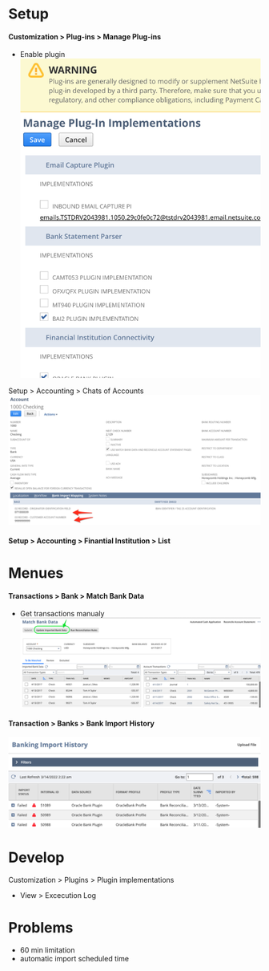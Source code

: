 # Setup
#### Customization > Plug-ins > Manage Plug-ins
- Enable plugin
![alt text](/other/img/mp.png)

Setup > Accounting > Chats of Accounts
![alt text](/other/img/coa.png)

#### Setup > Accounting > Finantial Institution > List


# Menues
#### Transactions > Bank > Match Bank Data
- Get transactions manualy
![alt text](/other/img/mbd.png)

#### Transaction > Banks > Bank Import History
![alt text](/other/img/bih.png)

# Develop
Customization > Plugins > Plugin implementations
- View > Excecution Log

# Problems
- 60 min limitation
- automatic import scheduled time